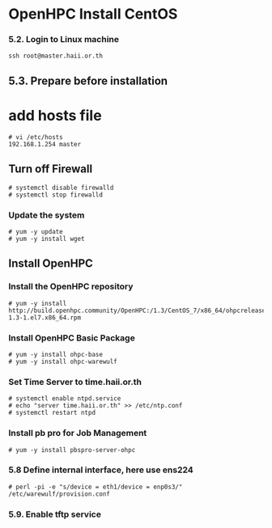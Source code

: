OpenHPC Install CentOS
======================


### 5.2. Login to Linux machine 
```
ssh root@master.haii.or.th
```

5.3. Prepare before installation 
--------------------------------

# add hosts file 
```
# vi /etc/hosts
192.168.1.254 master
```

## Turn off Firewall 
```
# systemctl disable firewalld
# systemctl stop firewalld
```

### Update the system
```
# yum -y update
# yum -y install wget
```

Install OpenHPC
---------------

### Install the OpenHPC repository
```
# yum -y install http://build.openhpc.community/OpenHPC:/1.3/CentOS_7/x86_64/ohpcrelease-1.3-1.el7.x86_64.rpm
```

### Install OpenHPC Basic Package 
```
# yum -y install ohpc-base
# yum -y install ohpc-warewulf
```

### Set Time Server to time.haii.or.th
```
# systemctl enable ntpd.service
# echo "server time.haii.or.th" >> /etc/ntp.conf
# systemctl restart ntpd
```

### Install pb pro for Job Management 
```
# yum -y install pbspro-server-ohpc
```

### 5.8 Define internal interface, here use ens224
```
# perl -pi -e "s/device = eth1/device = enp0s3/" /etc/warewulf/provision.conf
```

### 5.9. Enable tftp service 
